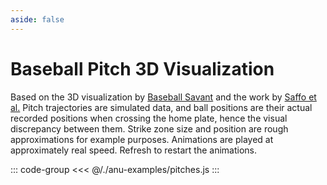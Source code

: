 ```yaml
---
aside: false
---
```

<script setup>
import { pitches } from '../anu-examples/pitches.js'
//import singleView  from '../vue_components/singleView.vue'
</script>

# Baseball Pitch 3D Visualization
Based on the 3D visualization by [Baseball Savant](https://baseballsavant.mlb.com/visuals/pitch3d) and the work by [Saffo et al.](https://dl.acm.org/doi/full/10.1145/3544548.3581093) Pitch trajectories are simulated data, and ball positions are their actual recorded positions when crossing the home plate, hence the visual discrepancy between them. Strike zone size and position are rough approximations for example purposes. Animations are played at approximately real speed. Refresh to restart the animations.

<singleView :scene="pitches" />

::: code-group
<<< @/./anu-examples/pitches.js 
:::